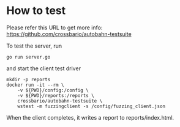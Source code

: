 # How to test

Please refer this URL to get more info: https://github.com/crossbario/autobahn-testsuite

To test the server, run

    go run server.go

and start the client test driver

    mkdir -p reports
    docker run -it --rm \
        -v ${PWD}/config:/config \
        -v ${PWD}/reports:/reports \
        crossbario/autobahn-testsuite \
        wstest -m fuzzingclient -s /config/fuzzing_client.json

When the client completes, it writes a report to reports/index.html.
